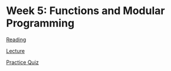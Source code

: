 # Week 5: Functions and Modular Programming

[Reading](readings/index)

[Lecture](lecture/index)

[Practice Quiz](practicequiz/1_kanye_q)


